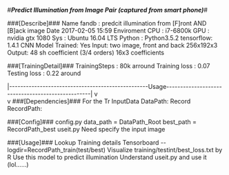 #***Predict Illumination from Image Pair (captured from smart phone)***#

###[Describe]###
	Name
		fandb : predcit illumination from [F]ront AND [B]ack image
	Date
		2017-02-05 15:59
	Enviroment
		CPU : i7-6800k
		GPU : nvidia gtx 1080
		Sys : Ubuntu 16.04 LTS
		Python : Python3.5.2
		tensorflow: 1.4.1
	CNN Model
    	Trained: Yes
      	Input: two image, front and back 256x192x3
     	Output: 48 sh coefficient (3/4 orders) 16x3 coefficients

###[TrainingDetail]###
	TrainingSteps : 80k arround
	Training loss : 0.07
	Testing  loss : 0.22 around



|--------------------------------------------------Usage--------------------------------------------------|
v                          
                                                                               v
###[Dependencies]###
	For the Tr
	InputData
    	DataPath: 
	Record
    	RecordPath:

###[Config]###
	config.py
	    data_path = DataPath_Root
		best_path = RecordPath_best
	useit.py
		Need specify the input image

###[Usage]###
	Lookup Training details
		Tensorboard --logdir=RecordPath_train(test/best)
		Visualize training/testint/best_loss.txt by R
	Use this model to predict illumination
		Understand useit.py and use it (lol......)
